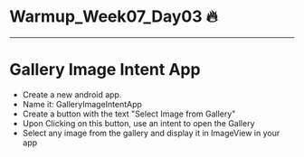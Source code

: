 # Warmup_Week07_Day03 🔥
---
# Gallery Image Intent App
- Create a new android app.
- Name it: GalleryImageIntentApp
- Create a button with the text "Select Image from Gallery"
- Upon Clicking on this button, use an intent to open the Gallery
- Select any image from the gallery and display it in ImageView in your app
